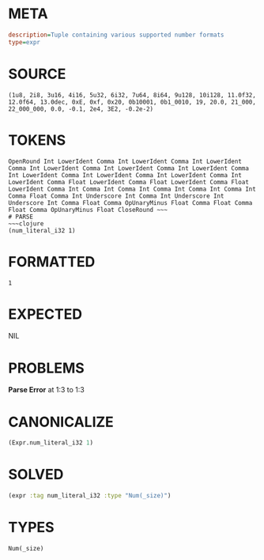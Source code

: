 # META
~~~ini
description=Tuple containing various supported number formats
type=expr
~~~
# SOURCE
~~~roc
(1u8, 2i8, 3u16, 4i16, 5u32, 6i32, 7u64, 8i64, 9u128, 10i128, 11.0f32, 12.0f64, 13.0dec, 0xE, 0xf, 0x20, 0b10001, 0b1_0010, 19, 20.0, 21_000, 22_000_000, 0.0, -0.1, 2e4, 3E2, -0.2e-2)
~~~
# TOKENS
~~~text
OpenRound Int LowerIdent Comma Int LowerIdent Comma Int LowerIdent Comma Int LowerIdent Comma Int LowerIdent Comma Int LowerIdent Comma Int LowerIdent Comma Int LowerIdent Comma Int LowerIdent Comma Int LowerIdent Comma Float LowerIdent Comma Float LowerIdent Comma Float LowerIdent Comma Int Comma Int Comma Int Comma Int Comma Int Comma Int Comma Float Comma Int Underscore Int Comma Int Underscore Int Underscore Int Comma Float Comma OpUnaryMinus Float Comma Float Comma Float Comma OpUnaryMinus Float CloseRound ~~~
# PARSE
~~~clojure
(num_literal_i32 1)
~~~
# FORMATTED
~~~roc
1
~~~
# EXPECTED
NIL
# PROBLEMS
**Parse Error**
at 1:3 to 1:3

# CANONICALIZE
~~~clojure
(Expr.num_literal_i32 1)
~~~
# SOLVED
~~~clojure
(expr :tag num_literal_i32 :type "Num(_size)")
~~~
# TYPES
~~~roc
Num(_size)
~~~

